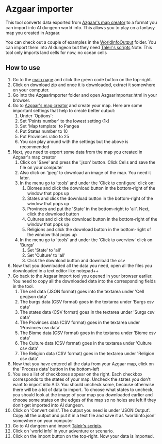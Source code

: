 # Azgaar importer
This tool converts data exported from [Azgaar's map creator](https://azgaar.github.io/Fantasy-Map-Generator/) to a format you can import into AI dungeon world info. This allows you to play on a fantasy map you created in Azgaar. 

You can check out a couple of examples in the [WorldInfoOutput](https://github.com/snipercup/AI-Dungeon-Stuff/tree/main/AzgaarImporter/WorldInfoOutput)  folder. You can import them into AI dungeon but they need [Taleir's scripts](https://github.com/TaleirOfDeynai/wip-ai-dungeon-mods) 
Note: This tool only imports land cells for now, no ocean cells

## How to use
1. Go to the [main page](https://github.com/snipercup/AI-Dungeon-Stuff) and click the green code button on the top-right. 
1. Click on download zip and once it is downloaded, extract it somewhere on your computer. 
1. Go into the AzgaarImporter folder and open AzgaarImporter.html in your browser. 
1. Go to [Azgaar's map creator](https://azgaar.github.io/Fantasy-Map-Generator/) and create your map. Here are some important settings that help to create better output:
   1. Under 'Options':
   1. Set 'Points number' to the lowest setting (1k)
   1. Set 'Map template' to Pangea
   1. Put States number to 10
   1. Put Provinces ratio to 25
   1. You can play around with the settings but the above is recommended
1. Next, you need to export some data from the map you created in Azgaar's map creator
   1. Click on 'Save' and press the '.json' button. Click Cells and save the file on your computer
   1. Also click on 'jpeg' to download an image of the map. You need it later.
   1. In the menu go to 'tools' and under the 'Click to configure' click on:
      1. Biomes and click the download button in the bottom-right of the window that pops up
      1. States and click the download button in the bottom-right of the window that pops up
      1. Provinces and put the 'State' in the bottom-right to 'all'. Next, click the download button
      1. Cultures and click the download button in the bottom-right of the window that pops up
      1. Religions and click the download button in the bottom-right of the window that pops up
   1. In the menu go to 'tools' and under the 'Click to overview' click on 'Burgs'
      1. Set 'State' to 'all'
      1. Set 'Culture' to 'all'
      1. Click the download button and download the csv
1. Now that you downloaded all the data you need, open all the files you downloaded in a text editor like notepad++
1. Go back to the Azgaar import tool you opened in your browser earlier. You need to copy all the downloaded data into the corresponding fields in the tool.
   1. The cell data (JSON format) goes into the textarea under 'Cell geojson data'
   1. The burgs data (CSV format) goes in the textarea under 'Burgs csv data'
   1. The states data (CSV format) goes in the textarea under 'Surgs csv data'
   1. The Provinces data (CSV format) goes in the textarea under 'Provinces csv data'
   1. The Biome data (CSV format) goes in the textarea under 'Biome csv data'
   1. The Culture data (CSV format) goes in the textarea under 'Culture csv data'
   1. The Religion data (CSV format) goes in the textarea under 'Religion csv data'
1. Now that you have entered all the data from your Azgaar map, click on the 'Process data' button in the bottom-left
1. You see a list of checkboxes appear on the right. Each checkbox corresponds to the states of your map. Uncheck the states you don't want to import into AID. You should uncheck some, because otherwise there will be a lot of data to import. To choose what states to uncheck, you should look at the image of your map you downloaded earlier and choose some states on the edges of the map so no holes are left if they don't get imported into AI dungeon.
1. Click on 'Convert cells'. The output you need is under 'JSON Output'. Copy all the output and put it in a text file and save it as 'worldinfo.json' somewhere on your computer
2. Go to AI dungeon and import [Taleir's scripts](https://github.com/TaleirOfDeynai/wip-ai-dungeon-mods).
3. Click on 'world info' in your adventure or scenario.
4. Click on the import button on the top-right. Now your data is imported.
      
